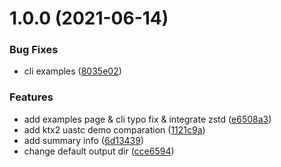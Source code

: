 # 1.0.0 (2021-06-14)


### Bug Fixes

* cli examples ([8035e02](https://github.com/deepkolos/gltf-gpu-compressed-texture/commit/8035e02d49b4d8b56e64c037ac5622d159338bec))


### Features

* add examples page & cli typo fix & integrate zstd ([e6508a3](https://github.com/deepkolos/gltf-gpu-compressed-texture/commit/e6508a3a8b4fa649248ac2efb405b16176dba4a4))
* add ktx2 uastc demo comparation ([1121c9a](https://github.com/deepkolos/gltf-gpu-compressed-texture/commit/1121c9a5d810984c8ae5c7c6abc1a9fe32aabe08))
* add summary info ([6d13439](https://github.com/deepkolos/gltf-gpu-compressed-texture/commit/6d134393b2d2f742dc98ec68978267a3a8bc2c9b))
* change default output dir ([cce6594](https://github.com/deepkolos/gltf-gpu-compressed-texture/commit/cce659431b9d4d498fd5022d0fe0cf2019f649c6))



